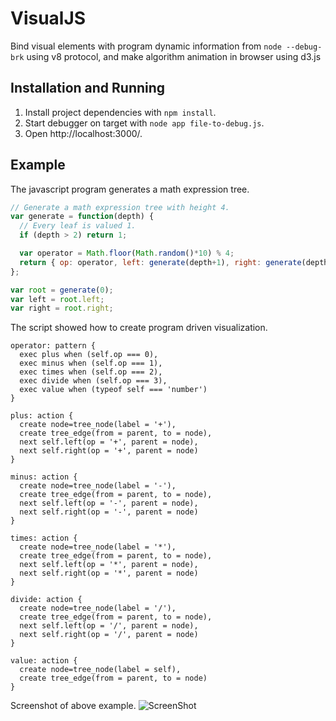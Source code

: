 VisualJS
========

Bind visual elements with program dynamic information from `node --debug-brk` using v8 protocol, and make algorithm animation in browser using d3.js

## Installation and Running 

1. Install project dependencies with `npm install`.
2. Start debugger on target with `node app file-to-debug.js`.
3. Open http://localhost:3000/.

## Example

The javascript program generates a math expression tree.
```js
// Generate a math expression tree with height 4.
var generate = function(depth) {
  // Every leaf is valued 1.
  if (depth > 2) return 1;

  var operator = Math.floor(Math.random()*10) % 4;
  return { op: operator, left: generate(depth+1), right: generate(depth+1) };
};

var root = generate(0);
var left = root.left;
var right = root.right;
```

The script showed how to create program driven visualization.
```
operator: pattern {
  exec plus when (self.op === 0),
  exec minus when (self.op === 1),
  exec times when (self.op === 2),
  exec divide when (self.op === 3),
  exec value when (typeof self === 'number')
}

plus: action {
  create node=tree_node(label = '+'),
  create tree_edge(from = parent, to = node),
  next self.left(op = '+', parent = node),
  next self.right(op = '+', parent = node)
}

minus: action {
  create node=tree_node(label = '-'),
  create tree_edge(from = parent, to = node),
  next self.left(op = '-', parent = node),
  next self.right(op = '-', parent = node)
}

times: action {
  create node=tree_node(label = '*'),
  create tree_edge(from = parent, to = node),
  next self.left(op = '*', parent = node),
  next self.right(op = '*', parent = node)
}

divide: action {
  create node=tree_node(label = '/'),
  create tree_edge(from = parent, to = node),
  next self.left(op = '/', parent = node),
  next self.right(op = '/', parent = node)
}

value: action {
  create node=tree_node(label = self),
  create tree_edge(from = parent, to = node)
}
```

Screenshot of above example. 
![ScreenShot](https://raw.github.com/xjj59307/visualjs/master/screenshots/screenshot-mathexpression.png)
